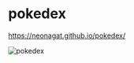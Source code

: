 # pokedex

https://neonagat.github.io/pokedex/

![pokedex](https://user-images.githubusercontent.com/73759315/162066790-456d4290-9ee3-4058-afd2-12a7f79059cc.png)
